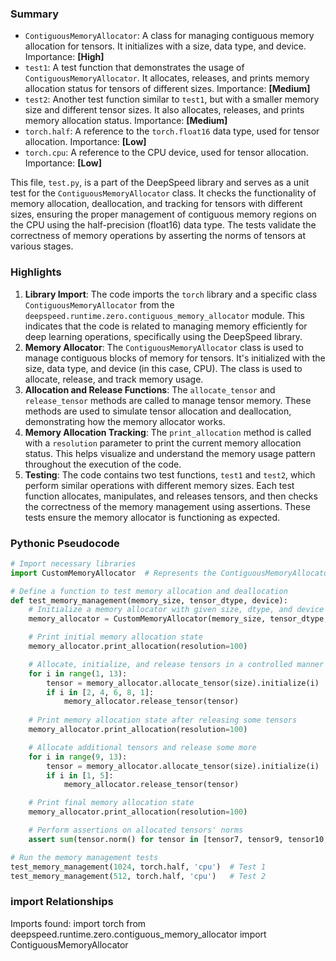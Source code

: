 

### Summary



* `ContiguousMemoryAllocator`: A class for managing contiguous memory allocation for tensors. It initializes with a size, data type, and device. Importance: **[High]**
* `test1`: A test function that demonstrates the usage of `ContiguousMemoryAllocator`. It allocates, releases, and prints memory allocation status for tensors of different sizes. Importance: **[Medium]**
* `test2`: Another test function similar to `test1`, but with a smaller memory size and different tensor sizes. It also allocates, releases, and prints memory allocation status. Importance: **[Medium]**
* `torch.half`: A reference to the `torch.float16` data type, used for tensor allocation. Importance: **[Low]**
* `torch.cpu`: A reference to the CPU device, used for tensor allocation. Importance: **[Low]** 

This file, `test.py`, is a part of the DeepSpeed library and serves as a unit test for the `ContiguousMemoryAllocator` class. It checks the functionality of memory allocation, deallocation, and tracking for tensors with different sizes, ensuring the proper management of contiguous memory regions on the CPU using the half-precision (float16) data type. The tests validate the correctness of memory operations by asserting the norms of tensors at various stages.

### Highlights



1. **Library Import**: The code imports the `torch` library and a specific class `ContiguousMemoryAllocator` from the `deepspeed.runtime.zero.contiguous_memory_allocator` module. This indicates that the code is related to managing memory efficiently for deep learning operations, specifically using the DeepSpeed library.
2. **Memory Allocator**: The `ContiguousMemoryAllocator` class is used to manage contiguous blocks of memory for tensors. It's initialized with the size, data type, and device (in this case, CPU). The class is used to allocate, release, and track memory usage.
3. **Allocation and Release Functions**: The `allocate_tensor` and `release_tensor` methods are called to manage tensor memory. These methods are used to simulate tensor allocation and deallocation, demonstrating how the memory allocator works.
4. **Memory Allocation Tracking**: The `print_allocation` method is called with a `resolution` parameter to print the current memory allocation status. This helps visualize and understand the memory usage pattern throughout the execution of the code.
5. **Testing**: The code contains two test functions, `test1` and `test2`, which perform similar operations with different memory sizes. Each test function allocates, manipulates, and releases tensors, and then checks the correctness of the memory management using assertions. These tests ensure the memory allocator is functioning as expected.

### Pythonic Pseudocode

```python
# Import necessary libraries
import CustomMemoryAllocator  # Represents the ContiguousMemoryAllocator

# Define a function to test memory allocation and deallocation
def test_memory_management(memory_size, tensor_dtype, device):
    # Initialize a memory allocator with given size, dtype, and device
    memory_allocator = CustomMemoryAllocator(memory_size, tensor_dtype, device)

    # Print initial memory allocation state
    memory_allocator.print_allocation(resolution=100)

    # Allocate, initialize, and release tensors in a controlled manner
    for i in range(1, 13):
        tensor = memory_allocator.allocate_tensor(size).initialize(i)  # size is inferred from context
        if i in [2, 4, 6, 8, 1]:
            memory_allocator.release_tensor(tensor)
    
    # Print memory allocation state after releasing some tensors
    memory_allocator.print_allocation(resolution=100)

    # Allocate additional tensors and release some more
    for i in range(9, 13):
        tensor = memory_allocator.allocate_tensor(size).initialize(i)
        if i in [1, 5]:
            memory_allocator.release_tensor(tensor)

    # Print final memory allocation state
    memory_allocator.print_allocation(resolution=100)

    # Perform assertions on allocated tensors' norms
    assert sum(tensor.norm() for tensor in [tensor7, tensor9, tensor10, tensor11, tensor12]) == expected_norm, "TestFailed"

# Run the memory management tests
test_memory_management(1024, torch.half, 'cpu')  # Test 1
test_memory_management(512, torch.half, 'cpu')   # Test 2
```


### import Relationships

Imports found:
import torch
from deepspeed.runtime.zero.contiguous_memory_allocator import ContiguousMemoryAllocator